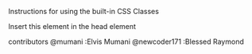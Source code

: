 Instructions for using the built-in CSS Classes

Insert this element in the head element
  <link rel="stylesheet" href="./classes.css">




contributors
@mumani :Elvis Mumani
@newcoder171 :Blessed Raymond
